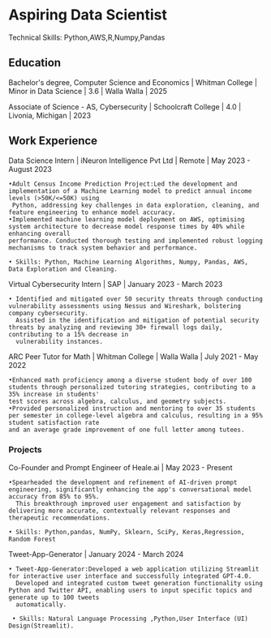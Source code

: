 # Aspiring Data Scientist

Technical Skills: Python,AWS,R,Numpy,Pandas

## Education 

Bachelor's degree, Computer Science and Economics | Whitman College | Minor in Data Science | 3.6 | Walla Walla | 2025

Associate of Science - AS, Cybersecurity | Schoolcraft College | 4.0 | Livonia, Michigan | 2023

## Work Experience 

Data Science Intern | iNeuron Intelligence Pvt Ltd | Remote | May 2023 - August 2023

    •Adult Census Income Prediction Project:Led the development and implementation of a Machine Learning model to predict annual income levels (>50K/<=50K) using
     Python, addressing key challenges in data exploration, cleaning, and feature engineering to enhance model accuracy.
    •Implemented machine learning model deployment on AWS, optimising system architecture to decrease model response times by 40% while enhancing overall
    performance. Conducted thorough testing and implemented robust logging mechanisms to track system behavior and performance.

    • Skills: Python, Machine Learning Algorithms, Numpy, Pandas, AWS, Data Exploration and Cleaning.

Virtual Cybersecurity Intern | SAP | January 2023 - March 2023

    • Identified and mitigated over 50 security threats through conducting vulnerability assessments using Nessus and Wireshark, bolstering company cybersecurity.
      Assisted in the identification and mitigation of potential security threats by analyzing and reviewing 30+ firewall logs daily, contributing to a 15% decrease in
      vulnerability instances.

ARC Peer Tutor for Math | Whitman College | Walla Walla | July 2021 - May 2022

    •Enhanced math proficiency among a diverse student body of over 100 students through personalized tutoring strategies, contributing to a 35% increase in students'
    test scores across algebra, calculus, and geometry subjects.
    •Provided personalized instruction and mentoring to over 35 students per semester in college-level algebra and calculus, resulting in a 95% student satisfaction rate
    and an average grade improvement of one full letter among tutees.

### Projects

Co-Founder and Prompt Engineer of Heale.ai | May 2023 - Present
    
    •Spearheaded the development and refinement of AI-driven prompt engineering, significantly enhancing the app's conversational model accuracy from 85% to 95%.
      This breakthrough improved user engagement and satisfaction by delivering more accurate, contextually relevant responses and therapeutic recommendations.

    • Skills: Python,pandas, NumPy, Sklearn, SciPy, Keras,Regression, Random Forest

Tweet-App-Generator | January 2024 - March 2024

    • Tweet-App-Generator:Developed a web application utilizing Streamlit for interactive user interface and successfully integrated GPT-4.0.
      Developed and integrated custom tweet generation functionality using Python and Twitter API, enabling users to input specific topics and generate up to 100 tweets
      automatically.

     • Skills: Natural Language Processing ,Python,User Interface (UI) Design(Streamlit).


